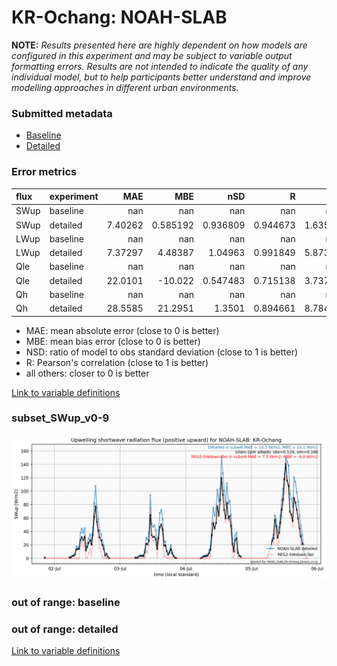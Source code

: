 # KR-Ochang: NOAH-SLAB

**NOTE:** *Results presented here are highly dependent on how models are configured in this experiment and may be subject to variable output formatting errors. Results are not intended to indicate the quality of any individual model, but to help participants better understand and improve modelling approaches in different urban environments.*

### Submitted metadata

- [Baseline](NOAH-SLAB_KR-Ochang_baseline_attrs.md)
- [Detailed](NOAH-SLAB_KR-Ochang_detailed_attrs.md)

### Error metrics

| flux   | experiment   |       MAE |        MBE |        nSD |          R |       5th |      95th |      RMSE |      cRMSE |       AMBE |       1-nSD |          1-R |   nSkewness |   nKurtosis |     Overlap |
|:-------|:-------------|----------:|-----------:|-----------:|-----------:|----------:|----------:|----------:|-----------:|-----------:|------------:|-------------:|------------:|------------:|------------:|
| SWup   | baseline     | nan       | nan        | nan        | nan        | nan       | nan       | nan       | nan        | nan        | nan         | nan          |  nan        | nan         | nan         |
| SWup   | detailed     |   7.40262 |   0.585192 |   0.936809 |   0.944673 |   1.63599 |   1.20451 |  15.8092  |   0.328109 |   0.585192 |   0.0631927 |   0.0553273  |    0.58427  |   1.24314   |   0.101614  |
| LWup   | baseline     | nan       | nan        | nan        | nan        | nan       | nan       | nan       | nan        | nan        | nan         | nan          |  nan        | nan         | nan         |
| LWup   | detailed     |   7.37297 |   4.48387  |   1.04963  |   0.991849 |   5.87341 |  14.4796  |   9.94377 |   0.139905 |   4.48387  |   0.0496293 |   0.00815061 |    2.39176  |   0.0477194 |   0.0639774 |
| Qle    | baseline     | nan       | nan        | nan        | nan        | nan       | nan       | nan       | nan        | nan        | nan         | nan          |  nan        | nan         | nan         |
| Qle    | detailed     |  22.0101  | -10.022    |   0.547483 |   0.715138 |   3.73777 |  65.0709  |  41.016   |   0.718808 |  10.022    |   0.452518  |   0.284862   |    0.211945 |   0.418384  |   0.221703  |
| Qh     | baseline     | nan       | nan        | nan        | nan        | nan       | nan       | nan       | nan        | nan        | nan         | nan          |  nan        | nan         | nan         |
| Qh     | detailed     |  28.5585  |  21.2951   |   1.3501   |   0.894661 |   8.78473 |  84.1911  |  47.8147  |   0.637968 |  21.2951   |   0.350099  |   0.105339   |    0.087996 |   0.345761  |   0.168419  |

 - MAE: mean absolute error (close to 0 is better)
 - MBE: mean bias error (close to 0 is better)
 - NSD: ratio of model to obs standard deviation (close to 1 is better)
 - R: Pearson's correlation (close to 1 is better)
 - all others: closer to 0 is better

[Link to variable definitions](../modelattrs/variable_definitions.md)

### <a name="subset_swup_v0-9"></a>subset_SWup_v0-9
[![NOAH-SLAB_KR-Ochang_subset_SWup_v0-9.png](NOAH-SLAB_KR-Ochang_subset_SWup_v0-9.png)](NOAH-SLAB_KR-Ochang_subset_SWup_v0-9.png)

### out of range: baseline


### out of range: detailed



[Link to variable definitions](../modelattrs/variable_definitions.md)

